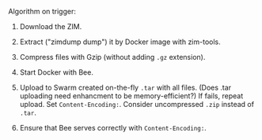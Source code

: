 Algorithm on trigger:

1. Download the ZIM.

1. Extract ("zimdump dump") it by Docker image with zim-tools.

1. Compress files with Gzip (without adding `.gz` extension).

1. Start Docker with Bee.

1. Upload to Swarm created on-the-fly `.tar` with all files.
   (Does .tar uploading need enhancment to be memory-efficient?)
   If fails, repeat upload.
   Set `Content-Encoding:`.
   Consider uncompressed `.zip` instead of `.tar`.

1. Ensure that Bee serves correctly with `Content-Encoding:`.